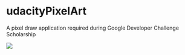 # udacityPixelArt
A pixel draw application required during Google Developer Challenge Scholarship


<a href="https://hizliresim.com/Gy782r"><img src="https://i.hizliresim.com/Gy782r.png"></a>
